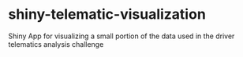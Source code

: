 # shiny-telematic-visualization
Shiny App for visualizing a small portion of the data used in the driver telematics analysis challenge
